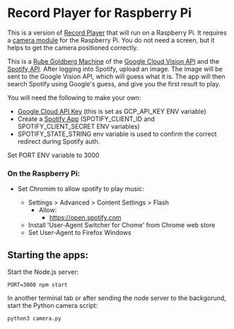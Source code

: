 # Record Player for Raspberry Pi

This is a version of [Record Player](https://github.com/patrickweaver/record-player) that will run on a Raspberry Pi. It requires a [camera module](https://www.raspberrypi.org/products/camera-module-v2/) for the Raspberry Pi. You do not need a screen, but it helps to get the camera positioned correctly.

This is a [Rube Goldberg Machine](https://en.wikipedia.org/wiki/Rube_Goldberg_machine) of the [Google Cloud Vision API](https://cloud.google.com/vision/) and the [Spotify API](https://beta.developer.spotify.com/documentation/web-api/). After logging into Spotify, upload an image. The image will be sent to the Google Vision API, which will guess what it is. The app will then search Spotify using Google's guess, and give you the first result to play.

You will need the following to make your own:

- [Google Cloud API Key](https://cloud.google.com/docs/authentication/api-keys) (this is set as GCP_API_KEY ENV variable)
- Create a [Spotify App](https://beta.developer.spotify.com/dashboard/applications) (SPOTIFY_CLIENT_ID and SPOTIFY_CLIENT_SECRET ENV variables)
- SPOTIFY_STATE_STRING env variable is used to confirm the correct redirect during Spotify auth.

Set PORT ENV variable to 3000

### On the Raspberry Pi:

- Set Chromim to allow spotify to play music:

    - Settings > Advanced > Content Settings > Flash
        - Allow:
            - https://open.spotify.com
    - Install 'User-Agent Switcher for Chome' from Chrome web store
    - Set User-Agent to Firefox Windows

## Starting the apps:

Start the Node.js server:

`PORT=3000 npm start`

In another terminal tab or after sending the node server to the backgorund, start the Python camera script:

`python3 camera.py`





